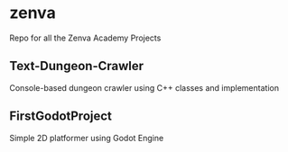 # zenva
Repo for all the Zenva Academy Projects

## Text-Dungeon-Crawler
Console-based dungeon crawler using C++ classes and implementation

## FirstGodotProject
Simple 2D platformer using Godot Engine
